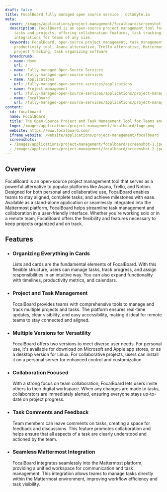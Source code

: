 ```yaml
---
draft: false
title: FocalBoard fully managed open source service | OctaByte.io
meta:
  cover: /images/applications/project-management/focalboard/screenshot-1.jpeg
  description: FocalBoard is an open-source project management tool for organizing
    tasks and projects, offering collaboration features, task tracking, and seamless
    integrations for teams of any size.
  keywords: FocalBoard, open-source project management, task management, team collaboration,
    productivity tool, Asana alternative, Trello alternative, Mattermost integration,
    project tracking, task organizing software
  breadcrumb:
  - name: Home
    url: /
  - name: Fully managed Open-Source Services
    url: /fully-managed-open-source-services
  - name: Applications
    url: /fully-managed-open-source-services/applications
  - name: Project management
    url: /fully-managed-open-source-services/applications/project-management
  - name: FocalBoard
    url: /fully-managed-open-source-services/applications/project-management/focalboard
content:
  id: focalboard
  name: FocalBoard
  title: The Open-Source Project and Task Management Tool for Teams and Developers
  logo: /images/applications/project-management/focalboard/logo.png
  website: https://www.focalboard.com/
  iframe_website: /website/applications/project-management/focalboard
  screenshots:
  - /images/applications/project-management/focalboard/screenshot-1.jpeg
  - /images/applications/project-management/focalboard/screenshot-2.jpeg
---
```


## Overview

FocalBoard is an open-source project management tool that serves as a powerful alternative to popular platforms like Asana, Trello, and Notion. Designed for both personal and collaborative use, FocalBoard enables teams to stay aligned, complete tasks, and achieve milestones with ease. Available as a stand-alone application or seamlessly integrated into the Mattermost platform, FocalBoard helps streamline task management and collaboration in a user-friendly interface. Whether you're working solo or in a remote team, FocalBoard offers the flexibility and features necessary to keep projects organized and on track.

## Features

- ### Organizing Everything in Cards

  Lists and cards are the fundamental elements of FocalBoard. With this flexible structure, users can manage tasks, track progress, and assign responsibilities in an intuitive way. You can also expand functionality with timelines, productivity metrics, and calendars.

- ### Project and Task Management

  FocalBoard provides teams with comprehensive tools to manage and track multiple projects and tasks. The platform ensures real-time updates, clear visibility, and easy accessibility, making it ideal for remote teams to stay connected and aligned.

- ### Multiple Versions for Versatility

  FocalBoard offers two versions to meet diverse user needs. For personal use, it's available for download on Microsoft and Apple app stores, or as a desktop version for Linux. For collaborative projects, users can install it on a personal server for enhanced control and customization.

- ### Collaboration Focused

  With a strong focus on team collaboration, FocalBoard lets users invite others to their digital workspace. When any changes are made to tasks, collaborators are immediately alerted, ensuring everyone stays up-to-date on project progress.

- ### Task Comments and Feedback

  Team members can leave comments on tasks, creating a space for feedback and discussions. This feature promotes collaboration and helps ensure that all aspects of a task are clearly understood and actioned by the team.

- ### Seamless Mattermost Integration

  FocalBoard integrates seamlessly into the Mattermost platform, providing a unified workspace for communication and task management. This integration allows teams to manage tasks directly within the Mattermost environment, improving workflow efficiency and task visibility.